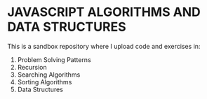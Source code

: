# JAVASCRIPT ALGORITHMS AND DATA STRUCTURES

This is a sandbox repository where I upload code and exercises in:

1. Problem Solving Patterns 
2. Recursion
3. Searching Algorithms
4. Sorting Algorithms
5. Data Structures
